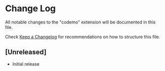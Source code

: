 # Change Log

All notable changes to the "codemo" extension will be documented in this file.

Check [Keep a Changelog](http://keepachangelog.com/) for recommendations on how to structure this file.

## [Unreleased]

- Initial release